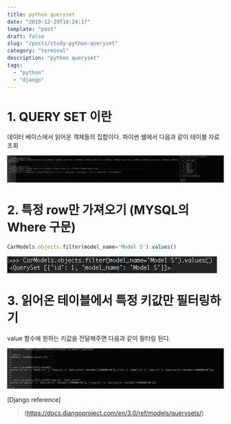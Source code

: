 ```yaml
---
title: python queryset
date: "2019-12-29T18:24:17"
template: "post"
draft: false
slug: "/posts/study-python-queryset"
category: "terminal"
description: "python queryset"
tags:
  - "python"
  - "django"
---
```


# 1. QUERY SET 이란
데이터 베이스에서 읽어온 객체들의 집합이다.
파이썬 쉘에서 다음과 같이 테이블 자료 조회

![query_set](../img/query_set_select_all.png)

# 2. 특정 row만 가져오기 (MYSQL의 Where 구문)
```javascript
CarModels.objects.filter(model_name='Model S').values()
```
![filter](../img/objects_filter.png)

# 3. 읽어온 테이블에서 특정 키값만 필터링하기
value 함수에 원하는 키값을 전달해주면 다음과 같이 필터링 된다.

![values](../img/prefetch_related_values.png)

[Django reference]
> (https://docs.djangoproject.com/en/3.0/ref/models/querysets/)

